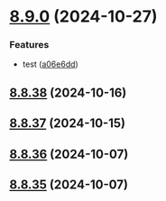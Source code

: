 # [8.9.0](https://github.com/msobiecki/eslint-config/compare/v8.8.38...v8.9.0) (2024-10-27)


### Features

* test ([a06e6dd](https://github.com/msobiecki/eslint-config/commit/a06e6dd5072ea1def4594752278ac338bd996f71))



## [8.8.38](https://github.com/msobiecki/eslint-config/compare/v8.8.37...v8.8.38) (2024-10-16)



## [8.8.37](https://github.com/msobiecki/eslint-config/compare/v8.8.36...v8.8.37) (2024-10-15)



## [8.8.36](https://github.com/msobiecki/eslint-config/compare/v8.8.35...v8.8.36) (2024-10-07)



## [8.8.35](https://github.com/msobiecki/eslint-config/compare/v8.8.34...v8.8.35) (2024-10-07)



